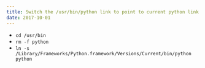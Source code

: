 ```yaml
---
title: Switch the /usr/bin/python link to point to current python link
date: 2017-10-01
---
```


- <i class="fa fa-apple"></i> `cd /usr/bin`
- <i class="fa fa-apple"></i> `rm -f python`
- <i class="fa fa-apple"></i> `ln -s /Library/Frameworks/Python.framework/Versions/Current/bin/python python`
